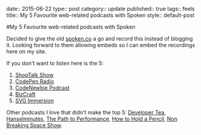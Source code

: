 date:: 2015-06-22
type:: post
category:: update
published:: true
tags:: feels
title:: My 5 Favourite web-related podcasts with Spoken
style:: default-post

#My 5 Favourite web-related podcasts with Spoken

Decided to give the old <a href="https://spoken.co/t/2488149">spoken.co</a> a go and record this instead of blogging it. Looking forward to them allowing embeds so I can embed the recordings here on my site.

If you don't want to listen here is the 5:
1. <a href="http://shoptalkshow.com">ShopTalk Show</a>
2. <a href="https://blog.codepen.io/radio/">CodePen Radio</a>
3. <a href="http://www.codenewbie.org/podcast">CodeNewbie Podcast</a>
4. <a href="http://unmatchedstyle.com/bizcraft">BizCraft</a>
5. <a href="http://svgimmersion.com/">SVG Immersion</a>

Other podcasts I love that didn't make the top 5: <a href="https://developertea.com/">Developer Tea</a>, <a href="http://hanselminutes.com/">Hanselminutes</a>, <a href="http://pathtoperf.com/">The Path to Performance</a>, <a href="http://howtoholdapencil.com/">How to Hold a Pencil</a>, <a href="http://goodstuff.fm/nbsp">Non Breaking Space Show</a>.
